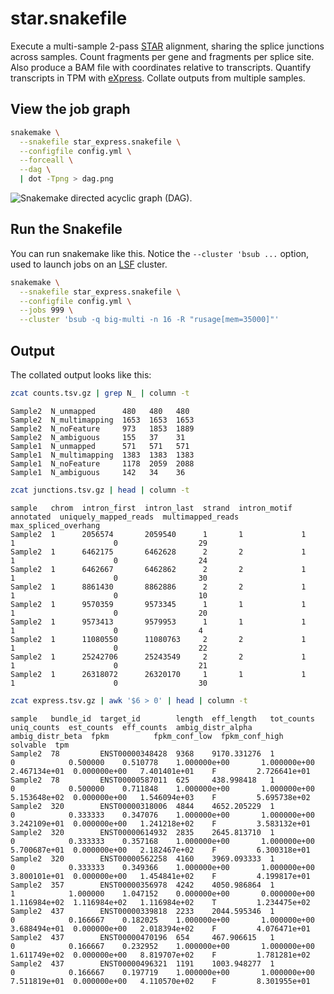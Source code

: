 # star.snakefile

Execute a multi-sample 2-pass [STAR] alignment, sharing the splice junctions
across samples. Count fragments per gene and fragments per splice site. Also
produce a BAM file with coordinates relative to transcripts. Quantify
transcripts in TPM with [eXpress]. Collate outputs from multiple samples.

[STAR]: https://github.com/alexdobin/STAR
[eXpress]: http://bio.math.berkeley.edu/eXpress/overview.html

## View the job graph

```bash
snakemake \
  --snakefile star_express.snakefile \
  --configfile config.yml \
  --forceall \
  --dag \
  | dot -Tpng > dag.png
```

![Snakemake directed acyclic graph (DAG).][dag]

[dag]: https://github.com/slowkow/snakefiles/blob/master/star_express/dag.png

## Run the Snakefile

You can run snakemake like this. Notice the `--cluster 'bsub ...` option, used
to launch jobs on an [LSF] cluster.

[LSF]: https://en.wikipedia.org/wiki/Platform_LSF

```bash
snakemake \
  --snakefile star_express.snakefile \
  --configfile config.yml \
  --jobs 999 \
  --cluster 'bsub -q big-multi -n 16 -R "rusage[mem=35000]"'
```

## Output

The collated output looks like this:

```bash
zcat counts.tsv.gz | grep N_ | column -t
```

```
Sample2  N_unmapped      480   480   480
Sample2  N_multimapping  1653  1653  1653
Sample2  N_noFeature     973   1853  1889
Sample2  N_ambiguous     155   37    31
Sample1  N_unmapped      571   571   571
Sample1  N_multimapping  1383  1383  1383
Sample1  N_noFeature     1178  2059  2088
Sample1  N_ambiguous     142   34    36
```

```bash
zcat junctions.tsv.gz | head | column -t
```

```
sample   chrom  intron_first  intron_last  strand  intron_motif  annotated  uniquely_mapped_reads  multimapped_reads  max_spliced_overhang
Sample2  1      2056574       2059540      1       1             1          1                      0                  29
Sample2  1      6462175       6462628      2       2             1          1                      0                  24
Sample2  1      6462667       6462862      2       2             1          1                      0                  30
Sample2  1      8861430       8862886      2       2             1          1                      0                  10
Sample2  1      9570359       9573345      1       1             1          1                      0                  20
Sample2  1      9573413       9579953      1       1             1          1                      0                  4
Sample2  1      11080550      11080763     2       2             1          1                      0                  22
Sample2  1      25242706      25243549     2       2             1          1                      0                  21
Sample2  1      26318072      26320170     1       1             1          1                      0                  30
```

```bash
zcat express.tsv.gz | awk '$6 > 0' | head | column -t
```

```
sample   bundle_id  target_id        length  eff_length   tot_counts  uniq_counts  est_counts  eff_counts  ambig_distr_alpha  ambig_distr_beta  fpkm          fpkm_conf_low  fpkm_conf_high  solvable  tpm
Sample2  78         ENST00000348428  9368    9170.331276  1           0            0.500000    0.510778    1.000000e+00       1.000000e+00      2.467134e+01  0.000000e+00   7.401401e+01    F         2.726641e+01
Sample2  78         ENST00000587011  625     438.998418   1           0            0.500000    0.711848    1.000000e+00       1.000000e+00      5.153648e+02  0.000000e+00   1.546094e+03    F         5.695738e+02
Sample2  320        ENST00000318006  4844    4652.205229  1           0            0.333333    0.347076    1.000000e+00       1.000000e+00      3.242109e+01  0.000000e+00   1.241218e+02    F         3.583132e+01
Sample2  320        ENST00000614932  2835    2645.813710  1           0            0.333333    0.357168    1.000000e+00       1.000000e+00      5.700687e+01  0.000000e+00   2.182467e+02    F         6.300318e+01
Sample2  320        ENST00000562258  4160    3969.093333  1           0            0.333333    0.349366    1.000000e+00       1.000000e+00      3.800101e+01  0.000000e+00   1.454841e+02    F         4.199817e+01
Sample2  357        ENST00000356978  4242    4050.986864  1           1            1.000000    1.047152    0.000000e+00       0.000000e+00      1.116984e+02  1.116984e+02   1.116984e+02    T         1.234475e+02
Sample2  437        ENST00000339818  2233    2044.595346  1           0            0.166667    0.182025    1.000000e+00       1.000000e+00      3.688494e+01  0.000000e+00   2.018394e+02    F         4.076471e+01
Sample2  437        ENST00000470196  654     467.906615   1           0            0.166667    0.232952    1.000000e+00       1.000000e+00      1.611749e+02  0.000000e+00   8.819707e+02    F         1.781281e+02
Sample2  437        ENST00000496321  1191    1003.948277  1           0            0.166667    0.197719    1.000000e+00       1.000000e+00      7.511819e+01  0.000000e+00   4.110570e+02    F         8.301955e+01
```

